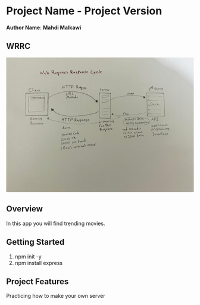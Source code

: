 # Project Name - Project Version

**Author Name**: **Mahdi Malkawi**

## WRRC
![WRRC](./WRRC2.jpeg)
## Overview
In this app you will find trending movies.
## Getting Started
1. npm init -y
2. npm install express

## Project Features
Practicing how to make your own server